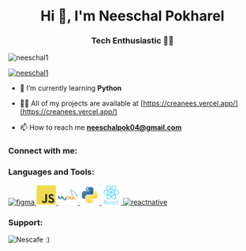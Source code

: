 <h1 align="center">Hi 👋, I'm Neeschal Pokharel</h1>
<h3 align="center">Tech Enthusiastic 🥲😉</h3>

<p align="left"> <img src="https://komarev.com/ghpvc/?username=neeschal1&label=Profile%20views&color=0e75b6&style=flat" alt="neeschal1" /> </p>

<p align="left"> <a href="https://github.com/ryo-ma/github-profile-trophy"><img src="https://github-profile-trophy.vercel.app/?username=neeschal1" alt="neeschal1" /></a> </p>

- 🌱 I’m currently learning **Python**

- 👨‍💻 All of my projects are available at [https://creanees.vercel.app/](https://creanees.vercel.app/)

- 📫 How to reach me **neeschalpok04@gmail.com**

<h3 align="left">Connect with me:</h3>
<p align="left">
</p>

<h3 align="left">Languages and Tools:</h3>
<p align="left"> <a href="https://www.figma.com/" target="_blank" rel="noreferrer"> <img src="https://www.vectorlogo.zone/logos/figma/figma-icon.svg" alt="figma" width="40" height="40"/> </a> <a href="https://developer.mozilla.org/en-US/docs/Web/JavaScript" target="_blank" rel="noreferrer"> <img src="https://raw.githubusercontent.com/devicons/devicon/master/icons/javascript/javascript-original.svg" alt="javascript" width="40" height="40"/> </a> <a href="https://www.mysql.com/" target="_blank" rel="noreferrer"> <img src="https://raw.githubusercontent.com/devicons/devicon/master/icons/mysql/mysql-original-wordmark.svg" alt="mysql" width="40" height="40"/> </a> <a href="https://www.python.org" target="_blank" rel="noreferrer"> <img src="https://raw.githubusercontent.com/devicons/devicon/master/icons/python/python-original.svg" alt="python" width="40" height="40"/> </a> <a href="https://reactjs.org/" target="_blank" rel="noreferrer"> <img src="https://raw.githubusercontent.com/devicons/devicon/master/icons/react/react-original-wordmark.svg" alt="react" width="40" height="40"/> </a> <a href="https://reactnative.dev/" target="_blank" rel="noreferrer"> <img src="https://reactnative.dev/img/header_logo.svg" alt="reactnative" width="40" height="40"/> </a> </p>

<h3 align="left">Support:</h3>
<p><a href="https://www.buymeacoffee.com/Nescafe :)"> <img align="left" src="https://cdn.buymeacoffee.com/buttons/v2/default-yellow.png" height="50" width="210" alt="Nescafe :)" /></a></p><br><br>
